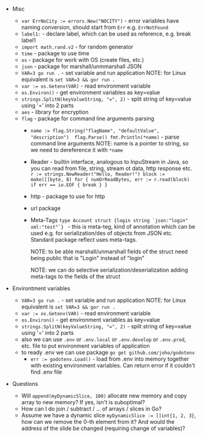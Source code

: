 - Misc
    - `var ErrNoCity := errors.New("NOCITY")` - error variables have naming conversion, should start from `Err` e.g. `ErrNotFound`
    - `label1:` - declare label, which can be used as reference, e.g. break label1
    - `import math.rand.v2` - for random generator
    - `time` - package to use time
    - `os` - package for work with OS (create files, etc.)
    - `json` - package for marshall/unmmarshall JSON
    - `VAR=3 go run .` - set variable and run application
      NOTE: for Linux equivalent is `set VAR=3 && gor run .`
    - `var := os.Getenv(VAR)` - read environment variable
    - `os.Environ()` - get environment variables as key=value
    - `strings.SplitN(keyValueString, "=", 2)` - split string of key=value using '=' into 2 parts
    - `aes` - library for encryption
    - `flag` - package for command line arguments parsing 
        - `name := flag.String("flagName", "defaultValue", "description") 
               flag.Parse()
                fmt.Println(*name)` - parse command line arguments
            NOTE: name is a pointer to string, so we need to dereference it with `*name`
      - Reader - builtin interface, analogous to InpuStream in Java, so you can read from file, string, stream ot data, http response etc.
          `r := strings.NewReader("Hello, Reader!")
          block := make([]byte, 8)
          for {
               numOrReadBytes, err := r.read(block)
                if err == io.EOF {
                     break
                }
          }`
      - http - package to use for http
      - url package

      - Meta-Tags
        ```type Account struct {login string `json:"login" xml:"test"`} ```  - this is meta-teg, kind of annotation which can be used e.g. for
        serialization/des of objects from JSON etc. Standard package reflect uses meta-tags.
      
        NOTE: to be able marshall/unmarshall fields of the struct need being public that is "Login" instead of "login"

        NOTE: we can do selective serialization/deserialization adding meta-tags to the fields of the struct

- Environtment variables
  - `VAR=3 go run .` - set variable and run application
    NOTE: for Linux equivalent is `set VAR=3 && gor run .`
  - `var := os.Getenv(VAR)` - read environment variable
  - `os.Environ()` - get environment variables as key=value
  - `strings.SplitN(keyValueString, "=", 2)` - split string of key=value using '=' into 2 parts
  - also we can use `.env` or `.env.local` or `.env.develop` or `.env.prod`, etc. file to put environment variables of application
  - to ready .env we can use package `go get github.com/joho/godotenv`
    - `err := godotenv.Load()` - load from .env into memory together with existing environment variables. Can return error if it couldn't find .env file


- Questions
    - Will `append(myDynamicSlice, 100)` allocate new memory and copy array to new memory? If yes, isn't is suboptimal?
    - How can I do join / subtract / ... of arrays / slices in Go?
    - Assume we have a dynamic slice `myDynamicSlice := []int{1, 2, 3}`, how can we remove the 0-th element from it? And would the address of the slide be changed (requiring change of variables)?
